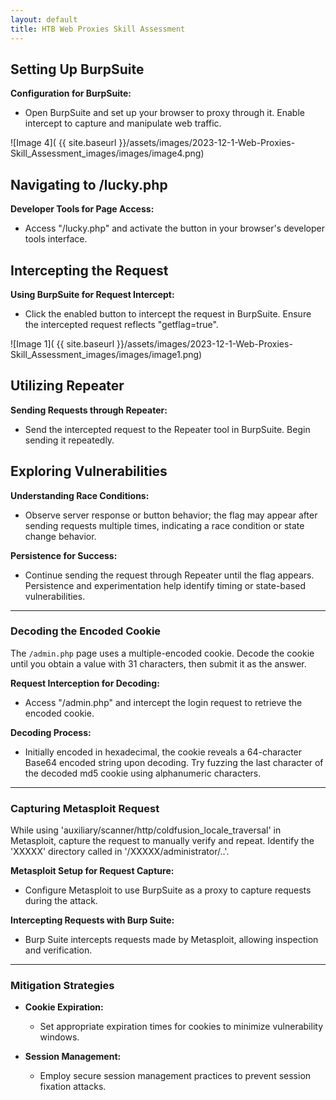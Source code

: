 ```yaml
---
layout: default
title: HTB Web Proxies Skill Assessment
---
```


## Setting Up BurpSuite

**Configuration for BurpSuite:**
- Open BurpSuite and set up your browser to proxy through it. Enable intercept to capture and manipulate web traffic.

![Image 4]( {{ site.baseurl }}/assets/images/2023-12-1-Web-Proxies-Skill_Assessment_images/images/image4.png)

## Navigating to /lucky.php

**Developer Tools for Page Access:**
- Access "/lucky.php" and activate the button in your browser's developer tools interface.

## Intercepting the Request

**Using BurpSuite for Request Intercept:**
- Click the enabled button to intercept the request in BurpSuite. Ensure the intercepted request reflects "getflag=true".

![Image 1]( {{ site.baseurl }}/assets/images/2023-12-1-Web-Proxies-Skill_Assessment_images/images/image1.png)

## Utilizing Repeater

**Sending Requests through Repeater:**
- Send the intercepted request to the Repeater tool in BurpSuite. Begin sending it repeatedly.

## Exploring Vulnerabilities

**Understanding Race Conditions:**
- Observe server response or button behavior; the flag may appear after sending requests multiple times, indicating a race condition or state change behavior.

**Persistence for Success:**
- Continue sending the request through Repeater until the flag appears. Persistence and experimentation help identify timing or state-based vulnerabilities.

---

### Decoding the Encoded Cookie

The `/admin.php` page uses a multiple-encoded cookie. Decode the cookie until you obtain a value with 31 characters, then submit it as the answer.

**Request Interception for Decoding:**
- Access "/admin.php" and intercept the login request to retrieve the encoded cookie.

**Decoding Process:**
- Initially encoded in hexadecimal, the cookie reveals a 64-character Base64 encoded string upon decoding. Try fuzzing the last character of the decoded md5 cookie using alphanumeric characters.

---

### Capturing Metasploit Request

While using 'auxiliary/scanner/http/coldfusion_locale_traversal' in Metasploit, capture the request to manually verify and repeat. Identify the 'XXXXX' directory called in '/XXXXX/administrator/..'.

**Metasploit Setup for Request Capture:**
- Configure Metasploit to use BurpSuite as a proxy to capture requests during the attack.

**Intercepting Requests with Burp Suite:**
- Burp Suite intercepts requests made by Metasploit, allowing inspection and verification.

---

### Mitigation Strategies

- **Cookie Expiration:**
  - Set appropriate expiration times for cookies to minimize vulnerability windows.

- **Session Management:**
  - Employ secure session management practices to prevent session fixation attacks.
